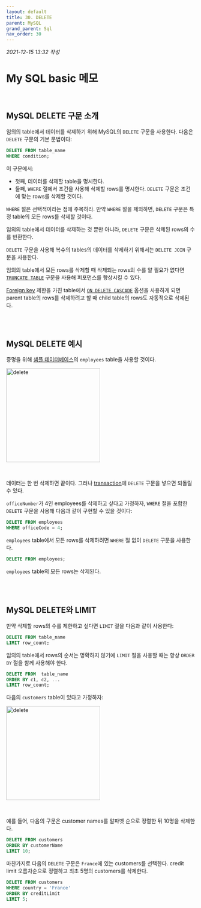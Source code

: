 ```yaml
---
layout: default
title: 30. DELETE
parent: MySQL
grand_parent: Sql
nav_order: 30
---
```


*2021-12-15 13:32 작성*

# My SQL basic 메모

<br/>

## MySQL DELETE 구문 소개

임의의 table에서 데이터를 삭제하기 위해 MySQL의 `DELETE` 구문을 사용한다. 다음은 `DELETE` 구문의 기본 문법이다:

~~~~sql
DELETE FROM table_name
WHERE condition;
~~~~

이 구문에서:

- 첫째, 데이터를 삭제할 table을 명시한다.
- 둘째, `WHERE` 절에서 조건을 사용해 삭제할 rows를 명시한다. `DELETE` 구문은 조건에 맞는 rows를 삭제할 것이다.

`WHERE` 절은 선택적이라는 점에 주목하라. 만약 `WHERE` 절을 제외하면, `DELETE` 구문은 특정 table의 모든 rows를 삭제할 것이다.

임의의 table에서 데이터를 삭제하는 것 뿐만 아니라, `DELETE` 구문은 삭제된 rows의 수를 반환한다.

`DELETE` 구문을 사용해 복수의 tables의 데이터를 삭제하기 위해서는 `DELETE JOIN` 구문을 사용한다.

임의의 table에서 모든 rows를 삭제할 때 삭제되는 rows의 수를 알 필요가 없다면 [`TRUNCATE TABLE`](https://www.mysqltutorial.org/mysql-truncate-table/) 구문을 사용해 퍼포먼스를 향상시킬 수 있다.

[Foreign key](https://www.mysqltutorial.org/mysql-foreign-key/) 제한을 가진 table에서 [`ON DELETE CASCADE`](https://www.mysqltutorial.org/mysql-on-delete-cascade/) 옵션을 사용하게 되면 parent table의 rows를 삭제하려고 할 때 child table의 rows도 자동적으로 삭제된다.

<br/>
<br/>

## MySQL DELETE 예시

증명을 위해 [샘플 데이터베이스](https://www.mysqltutorial.org/mysql-sample-database.aspx)의 `employees` table을 사용할 것이다.

<p align="left">
  <img src="https://www.mysqltutorial.org/wp-content/uploads/2013/02/employees_table.png" width="250" title="delete">
</p>

<br/>

데이터는 한 번 삭제하면 끝이다. 그러나 [transaction](https://www.mysqltutorial.org/mysql-transaction.aspx)에 `DELETE` 구문을 넣으면 되돌릴 수 있다.

`officeNumber`가 4인 employees를 삭제하고 싶다고 가정하자, `WHERE` 절을 포함한 `DELETE` 구문을 사용해 다음과 같이 구현할 수 있을 것이다:

~~~~sql
DELETE FROM employees
WHERE officeCode = 4;
~~~~

`employees` table에서 모든 rows를 삭제하려면 `WHERE` 절 없이 `DELETE` 구문을 사용한다.

~~~~sql
DELETE FROM employees;
~~~~

`employees` table의 모든 rows는 삭제된다.

<br/>
<br/>

## MySQL DELETE와 LIMIT

만약 삭제할 rows의 수를 제한하고 싶다면 `LIMIT` 절을 다음과 같이 사용한다:

~~~~sql
DELETE FROM table_name
LIMIT row_count;
~~~~

임의의 table에서 rows의 순서는 명확하지 않기에 `LIMIT` 절을 사용할 때는 항상 `ORDER BY` 절을 함께 사용해야 한다.

~~~~sql
DELETE FROM  table_name
ORDER BY c1, c2, ...
LIMIT row_count;
~~~~

다음의 `customers` table이 있다고 가정하자:

<p align="left">
  <img src="https://www.mysqltutorial.org/wp-content/uploads/2014/05/customers_table.png" width="250" title="delete">
</p>

<br/>

예를 들어, 다음의 구문은 customer names를 알파벳 순으로 정렬한 뒤 10명을 삭제한다.

~~~~sql
DELETE FROM customers
ORDER BY customerName
LIMIT 10;
~~~~

마찬가지로 다음의 `DELETE` 구문은 `France`에 있는 customers를 선택한다. credit limit 오름차순으로 정렬하고 최초 5명의 customers를 삭제한다.

~~~~sql
DELETE FROM customers
WHERE country = 'France'
ORDER BY creditLimit
LIMIT 5;
~~~~